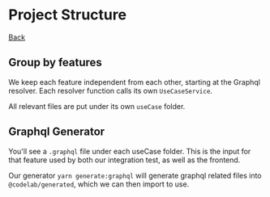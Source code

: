 # Project Structure

[Back](../../README.md)

## Group by features

We keep each feature independent from each other, starting at the Graphql resolver. Each resolver function calls its own `UseCaseService`.

All relevant files are put under its own `useCase` folder.

## Graphql Generator

You'll see a `.graphql` file under each useCase folder. This is the input for that feature used by both our integration test, as well as the frontend.

Our generator `yarn generate:graphql` will generate graphql related files into `@codelab/generated`, which we can then import to use.

<!-- ## User Interface

A left most `navigation-tab` breaks down project into top level components.

View

- Page
  - Page List
    - Page Update
    - Page Delete
- Component
  - Component List
- Tree
  - Tree View

Model

- Data
  - Endpoint List
    - Endpoint Map/Reduce

Controller

- Data Binding
  - Bindings List
    - Bindings Details -->
